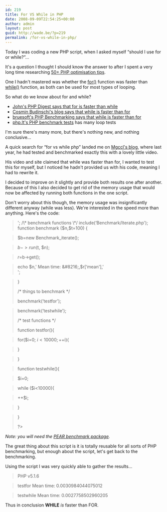 ```yaml
---
id: 219
title: For VS While in PHP
date: 2008-09-09T22:54:25+00:00
author: admin
layout: post
guid: http://wade.be/?p=219
permalink: /for-vs-while-in-php/
---
```

<p class="lead">
  Today I was coding a new PHP script, when I asked myself &#8220;should I use for or while?&#8221;&#8230;
</p>

It's a question I thought I should know the answer to after I spent a very long time researching [50+ PHP optimisation tips](/50-php-optimisation-tips-revisited).

One I hadn't mastered was whether the [for()](http://www.php.net/for) function was faster than [while()](http://www.php.net/while) function, as both can be used for most types of looping.

<!--more-->

So what do we know about for and while?

  * [John's PHP Digest says that for is faster than while](http://www.myphpdigest.com/tutorial/PHP%20Benchmark%20-%20For%20vs%20While)
  * [Cosmin Budinschi's blog says that while is faster than for](http://cosminb.blogspot.com/2004/09/performance-tweaking-for-vs-while-vs.html)
  * [bruesoft's PHP Benchmarking says that while is faster than for](http://web.archive.org/web/20070615154657/http://www.bruesoft.com/php_benchmark.php#loopforwhile)
  * [php.lt's PHP benchmark tests](http://www.php.lt/benchmark/phpbench.php) has many loop tests

I'm sure there's many more, but there's nothing new, and nothing conclusive&#8230;

A quick search for &#8220;for vs while php&#8221; landed me on [Mgccl's blog](http://mgccl.com/2007/03/26/break-the-for-vs-while-loop-war), where last year, he had tested and benchmarked exactly this with a lovely little video.

His video and site claimed that while was faster than for, I wanted to test this for myself, but I noticed he hadn't provided us with his code, meaning I had to rewrite it.

I decided to improve on it slightly and provide both results one after another. Because of this I also decided to get rid of the memory usage that would now be affected by running both functions in the one script.

Don't worry about this though, the memory usage was insignificantly different anyway (while was less). We're interested in the speed more than anything. Here's the code:

> <?php
> 
> // for() vs while() loop benchmark test v0.1 by HM2K (09/09/08)
> 
> echo &#8216;PHP v',phpversion(),'<br>';
> 
> /\* benchmark functions \*/
> 
> include(&#8216;Benchmark/Iterate.php');
> 
> function benchmark ($n,$t=100) {
  
> $b=new Benchmark_iterate();
  
> $b->run($t, $n);
  
> $r=$b->get();
  
> echo $n,' Mean time: &#8216;,$r[&#8216;mean'],'<br>';
  
> }
> 
> /\* things to benchmark \*/
> 
> benchmark(&#8216;testfor');
  
> benchmark(&#8216;testwhile');
> 
> /\* test functions \*/
> 
> function testfor(){
  
> for($i=0; $i<10000;++$i){
  
> }
  
> }
  
> function testwhile(){
  
> $i=0;
  
> while ($i<10000){
  
> ++$i;
  
> }
  
> }
> 
> ?>

_Note: you will need the [PEAR benchmark package](http://pear.php.net/package/Benchmark)._

The great thing about this script is it is totally reusable for all sorts of PHP benchmarking, but enough about the script, let's get back to the benchmarking.

Using the script I was very quickly able to gather the results&#8230;

> PHP v5.1.6
  
> testfor Mean time: 0.0030984044075012
  
> testwhile Mean time: 0.0027758502960205

Thus in conclusion **WHILE** _is_ faster than FOR.